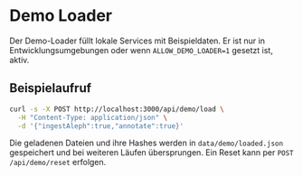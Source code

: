 # Demo Loader

Der Demo-Loader füllt lokale Services mit Beispieldaten. Er ist nur in Entwicklungsumgebungen oder wenn `ALLOW_DEMO_LOADER=1` gesetzt ist, aktiv.

## Beispielaufruf

```bash
curl -s -X POST http://localhost:3000/api/demo/load \
  -H "Content-Type: application/json" \
  -d '{"ingestAleph":true,"annotate":true}'
```

Die geladenen Dateien und ihre Hashes werden in `data/demo/loaded.json` gespeichert und bei weiteren Läufen übersprungen. Ein Reset kann per `POST /api/demo/reset` erfolgen.
